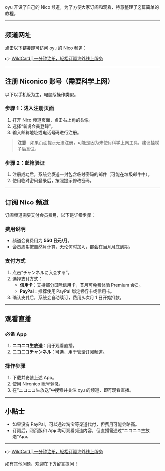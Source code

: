 oyu 开设了自己的 Nico 频道，为了方便大家订阅和观看，特意整理了这篇简单的教程。

---

## 频道网址

点击以下链接即可访问 oyu 的 Nico 频道：

👉 [WildCard | 一分钟注册，轻松订阅海外线上服务](https://bit.ly/bewildcard)

---

## 注册 Niconico 账号（需要科学上网）

以下以手机版为主，电脑版操作类似。

### 步骤 1：进入注册页面
1. 打开 Nico 频道页面，点击右上角的头像。
2. 选择“新規会員登録”。
3. 输入邮箱地址或电话号码进行注册。

> **注意**：如果页面提示无法注册，可能是因为未使用科学上网工具。建议挂梯子后重试。

### 步骤 2：邮箱验证
1. 注册成功后，系统会发送一封包含临时密码的邮件（可能在垃圾邮件中）。
2. 使用临时密码登录后，按照提示修改密码。

---

## 订阅 Nico 频道

订阅频道需要支付会员费用，以下是详细步骤：

### 费用说明
- 频道会员费用为 **550 日元/月**。
- 会员周期按自然月计算，无论何时加入，都会在当月月底到期。

### 支付方式
1. 点击“チャンネルに入会する”。
2. 选择支付方式：
   - **信用卡**：支持部分国际信用卡，首月可免费体验 Premium 会员。
   - **PayPal**：推荐使用 PayPal 绑定银行卡或信用卡。
3. 确认支付后，系统会自动续订，费用从次月 1 日开始扣款。

---

## 观看直播

### 必备 App
1. **ニコニコ生放送**：用于观看直播。
2. **ニコニコチャンネル**：可选，用于管理订阅频道。

### 操作步骤
1. 下载并安装上述 App。
2. 使用 Niconico 账号登录。
3. 在“ニコニコ生放送”中搜索并关注 oyu 的频道，即可观看直播。

---

## 小贴士

- 如果没有 PayPal，可以通过淘宝等渠道代付，但费用可能会略高。
- 订阅后，网页版和 App 均可观看频道内容，但直播需通过“ニコニコ生放送”App。

---

👉 [WildCard | 一分钟注册，轻松订阅海外线上服务](https://bit.ly/bewildcard)

如有其他问题，欢迎在下方留言提问！